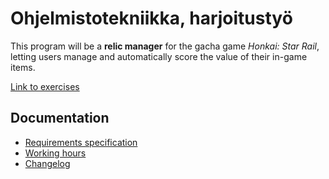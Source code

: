 # Ohjelmistotekniikka, harjoitustyö

This program will be a **relic manager** for the gacha game *Honkai: Star Rail*, letting users manage and automatically score the value of their in-game items.

[Link to exercises](laskarit/)

## Documentation

- [Requirements specification](relic-manager/docs/requirements-specification.md)
- [Working hours](relic-manager/docs/working-hours.md)
- [Changelog](relic-manager/docs/changelog.md)
